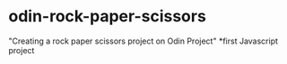 # odin-rock-paper-scissors
"Creating a rock paper scissors project on Odin Project"
    *first Javascript project